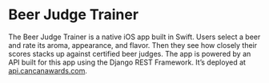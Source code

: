 # Beer Judge Trainer #

The Beer Judge Trainer is a native iOS app built in Swift. Users select a beer and rate its aroma, appearance, and flavor. Then they see how closely their scores stacks up against certified beer judges. The app is powered by an API built for this app using the Django REST Framework. It’s deployed at [api.cancanawards.com](http://api.cancanawards.com/).